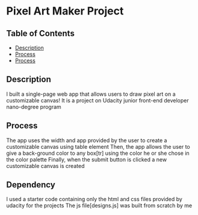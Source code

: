 # Pixel Art Maker Project

## Table of Contents

* [Description](#Description)
* [Process](#Process)
* [Process](#Dependency)


## Description

I built a single-page web app that allows users to draw pixel art on a customizable canvas!
It is a project on Udacity junior front-end developer nano-degree program

## Process
The app uses the width and app provided by the user to create a customizable canvas using table element 
Then, the app allows the user to give a back-ground color to any box[tr] using the color he or she chose in the color palette
Finally, when the submit button is clicked a new customizable canvas is created

## Dependency
I used a starter code containing only the html and css files provided by udacity for the projects
The js file[designs.js] was built from scratch by me
